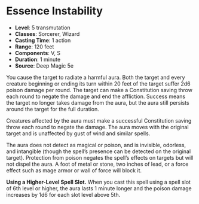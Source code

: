 # Essence Instability

- **Level**: 5 transmutation
- **Classes**: Sorcerer, Wizard
- **Casting Time**: 1 action
- **Range**: 120 feet
- **Components**: V, S
- **Duration**: 1 minute
- **Source**: Deep Magic 5e

You cause the target to radiate a harmful aura. Both the target and every creature beginning or ending its turn within 20 feet of the target suffer 2d6 poison damage per round. The target can make a Constitution saving throw each round to negate the damage and end the affliction. Success means the target no longer takes damage from the aura, but the aura still persists around the target for the full duration.

Creatures affected by the aura must make a successful Constitution saving throw each round to negate the damage. The aura moves with the original target and is unaffected by gust of wind and similar spells.

The aura does not detect as magical or poison, and is invisible, odorless, and intangible (though the spell’s presence can be detected on the original target). Protection from poison negates the spell’s effects on targets but will not dispel the aura. A foot of metal or stone, two inches of lead, or a force effect such as mage armor or wall of force will block it.

**Using a Higher-Level Spell Slot.** When you cast this spell using a spell slot of 6th level or higher, the aura lasts 1 minute longer and the poison damage increases by 1d6 for each slot level above 5th.
